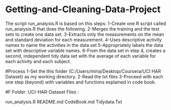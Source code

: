 # Getting-and-Cleaning-Data-Project
The script run_analysis.R is based on this steps:
1-Create one R script called run_analysis.R that does the following.
2-Merges the training and the test sets to create one data set.
3-Extracts only the measurements on the mean and standard deviation for each measurement.
4-Uses descriptive activity names to name the activities in the data set
5-Appropriately labels the data set with descriptive variable names.
6-From the data set in step 4, creates a second, independent tidy data set with the average of each variable for each activity and each subject.

#Process
1-Set the this folder (C:/Users/miria/Desktop/Coursera/UCI HAR Dataset) as my working directory.
2-Read the txt files
3-Proceed with each one step (beyond) with variables and functions explained in code book.

#F Folder: UCI-HAR-Dataset
 Files : 

run_analysis.R
README.md
CodeBook.md
Tidydata.Txt
 
